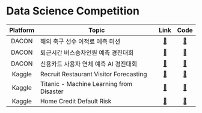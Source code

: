 # Data Science Competition

| Platform | Topic                                    |                                      Link                                      |                                      Code                                      |
| :------: | ---------------------------------------- | :----------------------------------------------------------------------------: | :----------------------------------------------------------------------------: |
|  DACON   | 해외 축구 선수 이적료 예측 미션          |     [🔗](https://dacon.io/competitions/open/235538/overview/description/)      | [📁](https://github.com/kec0130/data-competition/tree/main/fifa-player-value)  |
|  DACON   | 퇴근시간 버스승차인원 예측 경진대회      |   [🔗](https://dacon.io/competitions/official/229255/overview/description/)    |      [📁](https://github.com/kec0130/data-competition/tree/main/jeju-bus)      |
|  DACON   | 신용카드 사용자 연체 예측 AI 경진대회    |   [🔗](https://dacon.io/competitions/official/235713/overview/description/)    |    [📁](https://github.com/kec0130/data-competition/tree/main/credit-card)     |
|  Kaggle  | Recruit Restaurant Visitor Forecasting   | [🔗](https://www.kaggle.com/c/recruit-restaurant-visitor-forecasting/overview) | [📁](https://github.com/kec0130/data-competition/tree/main/restaurant-visitor) |
|  Kaggle  | Titanic - Machine Learning from Disaster |                     [🔗](https://www.kaggle.com/c/titanic)                     |       [📁](https://github.com/kec0130/ds-competition/tree/main/titanic)        |
|  Kaggle  | Home Credit Default Risk                 |            [🔗](https://www.kaggle.com/c/home-credit-default-risk)             |     [📁](https://github.com/kec0130/ds-competition/tree/main/home-credit)      |
